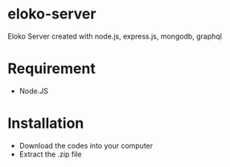 # eloko-server
Eloko Server created with node.js, express.js, mongodb, graphql

# Requirement
- Node.JS

# Installation
- Download the codes into your computer
- Extract the .zip file

